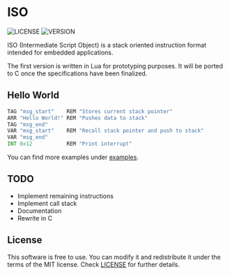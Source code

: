 # ISO
![LICENSE](https://img.shields.io/badge/LICENSE-MIT-green.svg) ![VERSION](https://img.shields.io/badge/VERSION-0-blue)

ISO (Intermediate Script Object) is a stack oriented instruction format intended for embedded applications.

The first version is written in Lua for prototyping purposes. It will be ported to C once the specifications have been finalized.
## Hello World
```asm
TAG "msg_start"    REM "Stores current stack pointer"
ARR "Hello World!" REM "Pushes data to stack"
TAG "msg_end"
VAR "msg_start"    REM "Recall stack pointer and push to stack"
VAR "msg_end"
INT 0x12           REM "Print interrupt"
```
You can find more examples under [examples](examples).

## TODO
- Implement remaining instructions
- Implement call stack
- Documentation
- Rewrite in C
## License
This software is free to use. You can modify it and redistribute it under the terms of the MIT license. Check [LICENSE](LICENSE) for further details.
